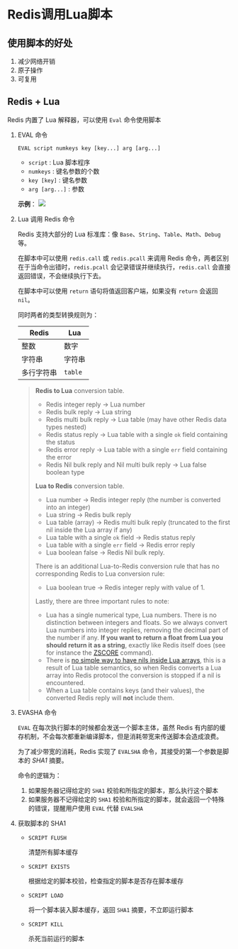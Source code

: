 # Redis调用Lua脚本

## 使用脚本的好处

1. 减少网络开销
2. 原子操作
3. 可复用

## Redis + Lua

Redis 内置了 Lua 解释器，可以使用 `Eval` 命令使用脚本

1. EVAL 命令

   `EVAL script numkeys key [key...] arg [arg...]`

   - `script` : Lua 脚本程序
   - `numkeys` : 键名参数的个数
   - `key [key]` : 键名参数
   - `arg [arg...]` : 参数

   **示例**：
   ![](https://gitee.com/PhoenixXc/FigureBed/raw/picgo/img/20191231160351.png)

2. Lua 调用 Redis 命令

    Redis 支持大部分的 Lua 标准库：像 `Base`、`String`、`Table`、`Math`、`Debug` 等。
    
    在脚本中可以使用 `redis.call` 或 `redis.pcall` 来调用 Redis 命令，两者区别在于当命令出错时，`redis.pcall` 会记录错误并继续执行，`redis.call` 会直接返回错误，不会继续执行下去。
    
    在脚本中可以使用 `return` 语句将值返回客户端，如果没有 `return` 会返回 `nil`。
    
    同时两者的类型转换规则为：
    
    | Redis      | Lua     |
    | ---------- | ------- |
    | 整数        | 数字    |
    | 字符串      | 字符串  |
    | 多行字符串   | `table` |
    
    >    **Redis to Lua** conversion table.
    >
    > - Redis integer reply -> Lua number
    > - Redis bulk reply -> Lua string
    > - Redis multi bulk reply -> Lua table (may have other Redis data types nested)
    > - Redis status reply -> Lua table with a single `ok` field containing the status
    > - Redis error reply -> Lua table with a single `err` field containing the error
    > - Redis Nil bulk reply and Nil multi bulk reply -> Lua false boolean type
    >
    > **Lua to Redis** conversion table.
    >
    > - Lua number -> Redis integer reply (the number is converted into an integer)
    > - Lua string -> Redis bulk reply
    > - Lua table (array) -> Redis multi bulk reply (truncated to the first nil inside the Lua array if any)
    > - Lua table with a single `ok` field -> Redis status reply
    > - Lua table with a single `err` field -> Redis error reply
    > - Lua boolean false -> Redis Nil bulk reply.
    >
    > There is an additional Lua-to-Redis conversion rule that has no corresponding Redis to Lua conversion rule:
    >
    > - Lua boolean true -> Redis integer reply with value of 1.
    >
    > Lastly, there are three important rules to note:
    >
    > - Lua has a single numerical type, Lua numbers. There is no distinction between integers and floats. So we always convert Lua numbers into integer replies, removing the decimal part of the number if any. **If you want to return a float from Lua you should return it as a string**, exactly like Redis itself does (see for instance the [ZSCORE](https://redis.io/commands/zscore) command).
    > - There is [no simple way to have nils inside Lua arrays](http://www.lua.org/pil/19.1.html), this is a result of Lua table semantics, so when Redis converts a Lua array into Redis protocol the conversion is stopped if a nil is encountered.
    > - When a Lua table contains keys (and their values), the converted Redis reply will **not** include them.

3. EVASHA 命令

   `EVAL` 在每次执行脚本的时候都会发送一个脚本主体，虽然 Redis 有内部的缓存机制，不会每次都重新编译脚本，但是消耗带宽来传送脚本会造成浪费。

   为了减少带宽的消耗，Redis 实现了 `EVALSHA` 命令，其接受的第一个参数是脚本的 *SHA1* 摘要。

   命令的逻辑为：

   1. 如果服务器记得给定的 `SHA1` 校验和所指定的脚本，那么执行这个脚本
   2. 如果服务器不记得给定的 `SHA1` 校验和所指定的脚本，就会返回一个特殊的错误，提醒用户使用 `EVAL` 代替 `EVALSHA`

4. 获取脚本的 SHA1

    - `SCRIPT FLUSH`

      清楚所有脚本缓存

    - `SCRIPT EXISTS`

      根据给定的脚本校验，检查指定的脚本是否存在脚本缓存

    - `SCRIPT LOAD`

      将一个脚本装入脚本缓存，返回 `SHA1` 摘要，不立即运行脚本

    - `SCRIPT KILL`

      杀死当前运行的脚本




